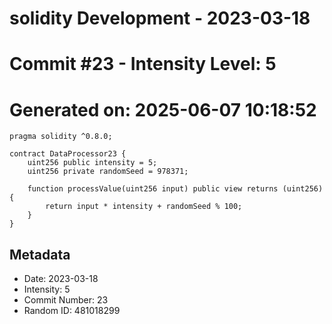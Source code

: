 ﻿# solidity Development - 2023-03-18
# Commit #23 - Intensity Level: 5
# Generated on: 2025-06-07 10:18:52
```solidity
pragma solidity ^0.8.0;

contract DataProcessor23 {
    uint256 public intensity = 5;
    uint256 private randomSeed = 978371;

    function processValue(uint256 input) public view returns (uint256) {
        return input * intensity + randomSeed % 100;
    }
}
```
## Metadata
- Date: 2023-03-18
- Intensity: 5
- Commit Number: 23
- Random ID: 481018299
